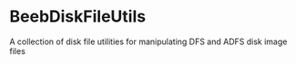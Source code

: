 # BeebDiskFileUtils
A collection of disk file utilities for manipulating DFS and ADFS disk image files
